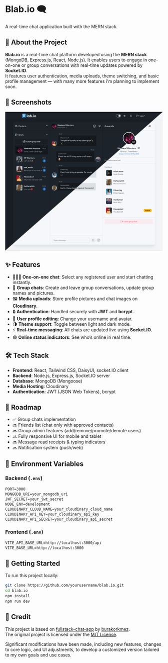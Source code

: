 # Blab.io 🗨️  
A real-time chat application built with the MERN stack.

## 🚀 About the Project

**Blab.io** is a real-time chat platform developed using the **MERN stack** (MongoDB, Express.js, React, Node.js). It enables users to engage in one-on-one or group conversations with real-time updates powered by **Socket.IO**.  
It features user authentication, media uploads, theme switching, and basic profile management — with many more features i'm planning to implement soon.

## 📸 Screenshots

![Blab.io UI](/blab-preview.png)

## ✨ Features

- 🧑‍🤝‍🧑 **One-on-one chat**: Select any registered user and start chatting instantly.
- 👥 **Group chats**: Create and leave group conversations, update group names and pictures.
- 🖼️ **Media uploads**: Store profile pictures and chat images on **Cloudinary**.
- 🔒 **Authentication**: Handled securely with **JWT** and **bcrypt**.
- 🧑 **User profile editing**: Change your username and avatar.
- 🌗 **Theme support**: Toggle between light and dark mode.
- ⚡ **Real-time messaging**: All chats are updated live using **Socket.IO**.
- 🟢 **Online status indicators**: See who’s online in real time.

## 🛠️ Tech Stack

- **Frontend**: React, Tailwind CSS, DaisyUI, socket.IO client
- **Backend**: Node.js, Express.js, Socket.IO server
- **Database**: MongoDB (Mongoose)
- **Media Hosting**: Cloudinary
- **Authentication**: JWT (JSON Web Tokens), bcrypt

## 🔮 Roadmap

- ✅ Group chats implementation
- 🔜 Friends list (chat only with approved contacts)
- 🔜 Group admin features (add/remove/promote/demote users)
- 🔜 Fully responsive UI for mobile and tablet
- 🔜 Message read receipts & typing indicators
- 🔜 Notification system (push/web)

## 🔧 Environment Variables

### Backend (`.env`)
```env
PORT=3000
MONGODB_URI=your_mongodb_uri
JWT_SECRET=your_jwt_secret
NODE_ENV=development
CLOUDINARY_CLOUD_NAME=your_cloudinary_cloud_name
CLOUDINARY_API_KEY=your_cloudinary_api_key
CLOUDINARY_API_SECRET=your_cloudinary_api_secret
```

### Frontend (`.env`)
```env
VITE_API_BASE_URL=http://localhost:3000/api
VITE_BASE_URL=http://localhost:3000
```


## 📂 Getting Started

To run this project locally:

```bash
git clone https://github.com/yourusername/blab.io.git
cd blab.io
npm install
npm run dev
```

## 📄 Credit

This project is based on [fullstack-chat-app](https://github.com/burakorkmez/fullstack-chat-app) by [burakorkmez](https://github.com/burakorkmez).  
The original project is licensed under the [MIT License](https://opensource.org/licenses/MIT).

Significant modifications have been made, including new features, changes to core logic, and UI adjustments, to develop a customized version tailored to my own goals and use cases.
